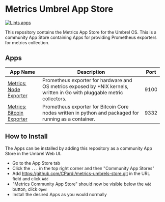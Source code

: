 # Metrics Umbrel App Store

[![Lints apps](https://github.com/CPardi/metrics-umbrels-store/actions/workflows/lint.yml/badge.svg)](https://github.com/CPardi/metrics-umbrels-store/actions/workflows/lint.yml)

This repository contains the Metrics App Store for the Umbrel OS. This is a community App Store containing Apps for
providing Prometheus exporters for metrics collection.

## Apps

| App Name                                                                            | Description                                                                                                              | Port |
|-------------------------------------------------------------------------------------|--------------------------------------------------------------------------------------------------------------------------|------|
| [Metrics: Node Exporter](https://github.com/prometheus/node_exporter)               | Prometheus exporter for hardware and OS metrics exposed by *NIX kernels, written in Go with pluggable metric collectors. | 9100 |
| [Metrics: Bitcoin Exporter](https://github.com/jvstein/bitcoin-prometheus-exporter) | Prometheus exporter for Bitcoin Core nodes written in python and packaged for running as a container.                    | 9332 |

## How to Install

The Apps can be installed by adding this repository as a community App Store in the Umbrel Web UI. 

 - Go to the App Store tab
 - Click the `...` in the top right corner and then "Community App Stores"
 - Add https://github.com/CPardi/metrics-umbrels-store.git in the URL field and click `Add`
 - "Metrics Community App Store" should now be visible below the `Add` button, click `Open`
 - Install the desired Apps as you would normally
